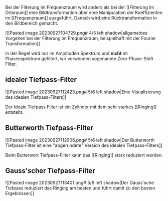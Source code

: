 Bei der Filterung im Frequenzraum wird anders als bei der [[Filterung im Ortsraum]] eine Bildtransformation über eine Manipulation der Koeffizienten im [[Frequenzraum]] ausgeführt. Danach wird eine Rücktransformation in den Bildbereich gemacht.

![[Pasted image 20230927104729.png# 4/5 left shadow|allgemeines Vorgehen bei der Filterung im Frequenzraum, beispielhaft mit der Fourier Transformation]]


In der Regel wird nur im Amplituden Spektrum und **nicht** im Phasenspektrum gefiltert, wir verwenden sogenannte Zero-Phase-Shift Filter.
## idealer Tiefpass-Filter

![[Pasted image 20230927112423.png# 5/6 left shadow|Eine Visualisierung des Idealen Tiefpass-Filters]]

Der Ideale Tiefpass Filter ist ein Zylinder mit dem sehr starkes [[Ringing]] entsteht.

## Butterworth Tiefpass-Filter

![[Pasted image 20230927112906.png# 5/6 left shadow|Der Butterworth Tiefpass-Filter ist eine "abgerundete" Version des idealen Tiefpass-Filters]]

Beim Butterwort Tiefpass-Filter kann das [[Ringing]] stark reduziert werden.

## Gauss'scher Tiefpass-Filter

![[Pasted image 20230927113401.png# 5/6 left shadow|Der Gauss'sche Tiefpass reduziert das Ringing am besten und führt damit zu den besten Ergebnissen]]


